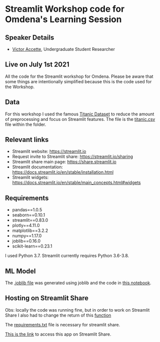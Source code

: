 # Streamlit Workshop code for Omdena's Learning Session

## Speaker Details

- [Victor Accette](https://www.linkedin.com/in/victor-accete/), Undergraduate Student Researcher

## Live on July 1st 2021
All the code for the Streamlit workshop for Omdena. Please be aware that some things are intentionally simplified because this is the code used for the Workshop. 

## Data
For this workshop I used the famous [Titanic Dataset](https://web.stanford.edu/class/archive/cs/cs109/cs109.1166/problem12.html) to reduce the amount of preprocessing and focus on Streamlit features. The file is the [titanic.csv](titanic.csv) file within the folder. 

## Relevant links
- Streamlit website: https://streamlit.io
- Request invite to Streamlit share: https://streamlit.io/sharing
- Streamlit share main page: https://share.streamlit.io
- Streamlit documentation: https://docs.streamlit.io/en/stable/installation.html
- Streamlit widgets: https://docs.streamlit.io/en/stable/main_concepts.html#widgets

## Requirements
- pandas==1.0.5
- seaborn==0.10.1
- streamlit==0.83.0
- plotly==4.11.0
- matplotlib==3.2.2
- numpy==1.17.0
- joblib==0.16.0
- scikit-learn==0.23.1

I used Python 3.7. Streamlit currently requires Python 3.6-3.8. 

## ML Model
The [.joblib file]() was generated using joblib and the code in [this notebook](Very_simple_titanic_ML_model.ipynb). 

## Hosting on Streamlit Share
Obs: locally the code was running fine, but in order to work on Streamlit Share I also had to change the return of this [function](https://github.com/OmdenaAI/openeducation-workshops/blob/c7c1ae4fce136623c4a50bb5113042fd2bf88f50/streamlit/app.py#L53)

The [requirements.txt](requirements.txt) file is necessary for streamlit share.  

[This is the link](rf.joblib) to access this app on Streamlit Share. 
